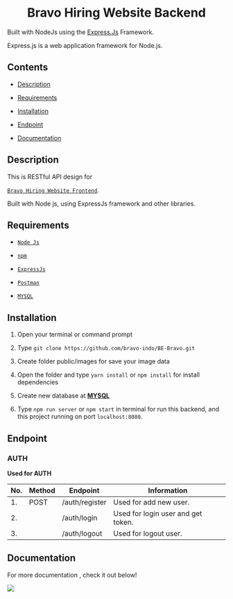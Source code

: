
<h1 align="center">Bravo Hiring Website Backend</h1>

Built with NodeJs using the <a href="https://en.wikipedia.org/wiki/Express.js">Express.Js</a> Framework.


Express.js is a web application framework for Node.js.</p> 


## Contents

  

-  [Description](#description)

-  [Requirements](#requirements)

-  [Installation](#installation)

-  [Endpoint](#endpoint)

-  [Documentation](#documentation)

  

## Description

  

This is RESTful API design for

[`Bravo Hiring Website Frontend`](https://github.com/abdipriyangga/b22-html-slicing).

Built with Node js, using ExpressJs framework and other libraries.

  

## Requirements

  

-  [`Node Js`](https://nodejs.org/en/)

-  [`npm`](https://www.npmjs.com/get-npm)

-  [`ExpressJs`](https://expressjs.com/)

-  [`Postman`](https://www.postman.com/downloads/)

-  [`MYSQL`](https://www.mysql.com/)

  

## Installation

  

1. Open your terminal or command prompt

2. Type `git clone https://github.com/bravo-indo/BE-Bravo.git`

3. Create folder public/images for save your image data

4. Open the folder and type `yarn install` or `npm install` for install dependencies

5. Create new database at **[MYSQL](https://www.mysql.com/)**

6. Type `npm run server` or `npm start` in terminal for run this backend, and this project running on port `localhost:8080`.



## Endpoint
 

### AUTH

**Used for AUTH**

| No. | Method | Endpoint            | Information                       |
| --- | ------ | --------------------| ----------------------------------|
| 1.  | POST   | /auth/register      | Used for add new user.            |
| 2.  |        | /auth/login         | Used for login user and get token.|
| 3.  |        | /auth/logout        | Used for logout user.             |
  

## Documentation

For more documentation , check it out below!

<a  href="https://documenter.getpostman.com/view/13532274/TzkyLK1R">

<img  src="https://img.shields.io/badge/Documentation-POSTMAN-blue.svg?style=popout&logo=postman"/>

</a>


